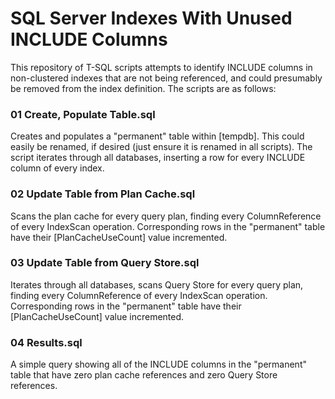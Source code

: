 # SQL Server Indexes With Unused INCLUDE Columns

This repository of T-SQL scripts attempts to identify INCLUDE columns in non-clustered indexes that are not being referenced, and could presumably be removed from the index definition. The scripts are as follows:

<h3>01 Create, Populate Table.sql</h3>
Creates and populates a "permanent" table within [tempdb]. This could easily be renamed, if desired (just ensure it is renamed in all scripts). The script iterates through all databases, inserting a row for every INCLUDE column of every index.

<h3>02 Update Table from Plan Cache.sql</h3>
Scans the plan cache for every query plan, finding every ColumnReference of every IndexScan operation. Corresponding rows in the "permanent" table have their [PlanCacheUseCount] value incremented.

<h3>03 Update Table from Query Store.sql</h3>
Iterates through all databases, scans Query Store for every query plan, finding every ColumnReference of every IndexScan operation. Corresponding rows in the "permanent" table have their [PlanCacheUseCount] value incremented.

<h3>04 Results.sql</h3>
A simple query showing all of the INCLUDE columns in the "permanent" table that have zero plan cache references and zero Query Store references.
